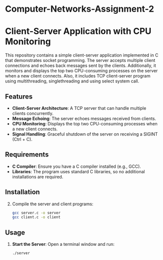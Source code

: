 # Computer-Networks-Assignment-2
# Client-Server Application with CPU Monitoring

This repository contains a simple client-server application implemented in C that demonstrates socket programming. The server accepts multiple client connections and echoes back messages sent by the clients. Additionally, it monitors and displays the top two CPU-consuming processes on the server when a new client connects.
Also, it includes TCP client-server program using multithreading, singlethreading and using select system call.

## Features
- **Client-Server Architecture**: A TCP server that can handle multiple clients concurrently.
- **Message Echoing**: The server echoes messages received from clients.
- **CPU Monitoring**: Displays the top two CPU-consuming processes when a new client connects.
- **Signal Handling**: Graceful shutdown of the server on receiving a SIGINT (Ctrl + C).

## Requirements
- **C Compiler**: Ensure you have a C compiler installed (e.g., GCC).
- **Libraries**: The program uses standard C libraries, so no additional installations are required.

## Installation

2. Compile the server and client programs:
    ```bash
    gcc server.c -o server
    gcc client.c -o client
    ```

## Usage

1. **Start the Server**:
   Open a terminal window and run:
   ```bash
   ./server
